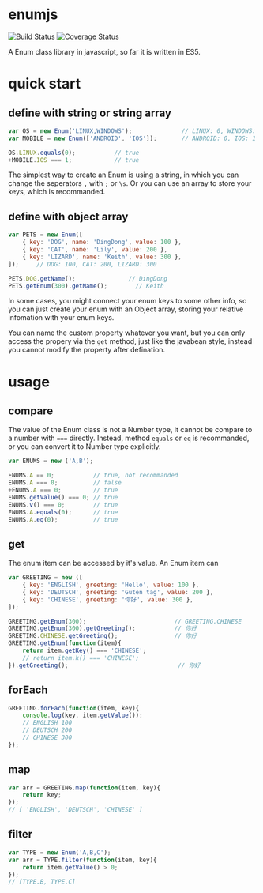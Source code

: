 # enumjs

[![Build Status](https://travis-ci.org/elcarim5efil/enumjs.svg?branch=master)](https://travis-ci.org/elcarim5efil/enumjs)
[![Coverage Status](https://coveralls.io/repos/github/elcarim5efil/enumjs/badge.svg)](https://coveralls.io/github/elcarim5efil/enumjs)

A Enum class library in javascript, so far it is written in ES5.

# quick start

## define with string or string array

```javascript
var OS = new Enum('LINUX,WINDOWS');              // LINUX: 0, WINDOWS: 1
var MOBILE = new Enum(['ANDROID', 'IOS']);       // ANDROID: 0, IOS: 1

OS.LINUX.equals(0);           // true
+MOBILE.IOS === 1;            // true
```

The simplest way to create an Enum is using a string, in which you can change the seperators `,` with `;` or `\s`. Or you can use an array to store your keys, which is recommanded.


## define with object array

```javascript
var PETS = new Enum([
    { key: 'DOG', name: 'DingDong', value: 100 },
    { key: 'CAT', name: 'Lily', value: 200 },
    { key: 'LIZARD', name: 'Keith', value: 300 },
]);     // DOG: 100, CAT: 200, LIZARD: 300

PETS.DOG.getName();               // DingDong
PETS.getEnum(300).getName();        // Keith
```

In some cases, you might connect your enum keys to some other info, so you can just create your enum with an Object array, storing your relative infomation with your enum keys.

You can name the custom property whatever you want, but you can only access the propery via the `get` method, just like the javabean style, instead you cannot modify the property after defination.

# usage

## compare

The value of the Enum class is not a Number type, it cannot be compare to a number with `===` directly. Instead, method `equals` or `eq` is recommanded, or you can convert it to Number type explicitly.

```javascript
var ENUMS = new ('A,B');

ENUMS.A == 0;           // true, not recommanded
ENUMS.A === 0;          // false
+ENUMS.A === 0;         // true
ENUMS.getValue() === 0; // true
ENUMS.v() === 0;        // true
ENUMS.A.equals(0);      // true
ENUMS.A.eq(0);          // true
```

## get

The enum item can be accessed by it's value. An Enum item can

```javascript
var GREETING = new ([
    { key: 'ENGLISH', greeting: 'Hello', value: 100 },
    { key: 'DEUTSCH', greeting: 'Guten tag', value: 200 },
    { key: 'CHINESE', greeting: '你好', value: 300 },
]);

GREETING.getEnum(300);                         // GREETING.CHINESE
GREETING.getEnum(300).getGreeting();           // 你好
GREETING.CHINESE.getGreeting();                // 你好
GREETING.getEnum(function(item){
    return item.getKey() === 'CHINESE';
    // return item.k() === 'CHINESE';
}).getGreeting();                               // 你好
```

## forEach

```javascript
GREETING.forEach(function(item, key){
    console.log(key, item.getValue());
    // ENGLISH 100
    // DEUTSCH 200
    // CHINESE 300
});
```

## map

```javascript
var arr = GREETING.map(function(item, key){
    return key;
});
// [ 'ENGLISH', 'DEUTSCH', 'CHINESE' ]
```

## filter

```javascript
var TYPE = new Enum('A,B,C');
var arr = TYPE.filter(function(item, key){
    return item.getValue() > 0;
});
// [TYPE.B, TYPE.C]
```
